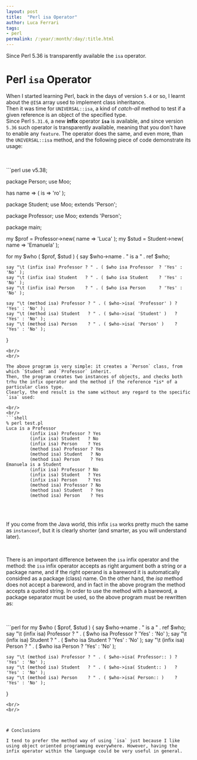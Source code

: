 ```yaml
---
layout: post
title:  "Perl isa Operator"
author: Luca Ferrari
tags:
- perl
permalink: /:year/:month/:day/:title.html
---
```

Since Perl 5.36 is transparently available the `isa` operator.

# Perl `isa` Operator

When I started learning Perl, back in the days of version `5.4` or so, I learnt about the `@ISA` array used to implement class inheritance.
<br/>
Then it was time for `UNIVERSAL::isa`, a kind of *catch-all* method to test if a given reference is an object of the specified type.
<br/>
Since Perl `5.31.6`, a new **infix** operator **`isa`** is available, and since version `5.36` such operator is transparently available, meaning that you don't have to enable any `feature`. The operator does the same, and even more, than the `UNIVERSAL::isa` method, and the following piece of code demonstrate its usage:

<br/>
<br/>
```perl
use v5.38;

package Person;
use Moo;

has name => ( is => 'ro' );

package Student;
use Moo;
extends 'Person';


package Professor;
use Moo;
extends 'Person';


package main;

my $prof = Professor->new( name => 'Luca' );
my $stud = Student->new( name => 'Emanuela' );

for my $who ( $prof, $stud ) {
    say $who->name . " is a " . ref $who;

    say "\t (infix isa) Professor ? " . ( $who isa Professor  ? 'Yes' : 'No' );
    say "\t (infix isa) Student   ? " . ( $who isa Student    ? 'Yes' : 'No' );
    say "\t (infix isa) Person    ? " . ( $who isa Person     ? 'Yes' : 'No' );

    say "\t (method isa) Professor ? " . ( $who->isa( 'Professor' ) ? 'Yes' : 'No' );
    say "\t (method isa) Student   ? " . ( $who->isa( 'Student' )   ? 'Yes' : 'No' );
    say "\t (method isa) Person    ? " . ( $who->isa( 'Person' )    ? 'Yes' : 'No' );

}

```
<br/>
<br/>

The above program is very simple: it creates a `Person` class, from which `Student` and `Professor` inherit.
Then, the program creates two instances of objects, and checks both trhu the infix operator and the method if the reference *is* of a particular class type.
Clearly, the end result is the same without any regard to the specific `isa` used:

<br/>
<br/>
```shell
% perl test.pl
Luca is a Professor
         (infix isa) Professor ? Yes
         (infix isa) Student   ? No
         (infix isa) Person    ? Yes
         (method isa) Professor ? Yes
         (method isa) Student   ? No
         (method isa) Person    ? Yes
Emanuela is a Student
         (infix isa) Professor ? No
         (infix isa) Student   ? Yes
         (infix isa) Person    ? Yes
         (method isa) Professor ? No
         (method isa) Student   ? Yes
         (method isa) Person    ? Yes

```
<br/>
<br/>

If you come from the Java world, this infix `isa` works pretty much the same as `instanceof`, but it is clearly shorter (and smarter, as you will understand later).

<br/>

There is an important difference between the `isa` infix operator and the method: the `isa` infix operator accepts as right argument both a string or a package name, and if the right operand is a bareword it is automatically considred as a package (class) name. On the other hand, the *isa* method does not accept a bareword, and in fact in the above program the method accepts a quoted string.
In order to use the method with a bareword, a package separator must be used, so the above program must be rewritten as:

<br/>
<br/>
```perl
for my $who ( $prof, $stud ) {
    say $who->name . " is a " . ref $who;
    say "\t (infix isa) Professor ? " . ( $who isa Professor  ? 'Yes' : 'No' );
    say "\t (infix isa) Student   ? " . ( $who isa Student    ? 'Yes' : 'No' );
    say "\t (infix isa) Person    ? " . ( $who isa Person     ? 'Yes' : 'No' );

    say "\t (method isa) Professor ? " . ( $who->isa( Professor:: ) ? 'Yes' : 'No' );
    say "\t (method isa) Student   ? " . ( $who->isa( Student:: )   ? 'Yes' : 'No' );
    say "\t (method isa) Person    ? " . ( $who->isa( Person:: )    ? 'Yes' : 'No' );

}

```
<br/>
<br/>



# Conclusions

I tend to prefer the method way of using `isa` just because I like using object oriented programming everywhere. However, having the infix operator within the language could be very useful in general.
